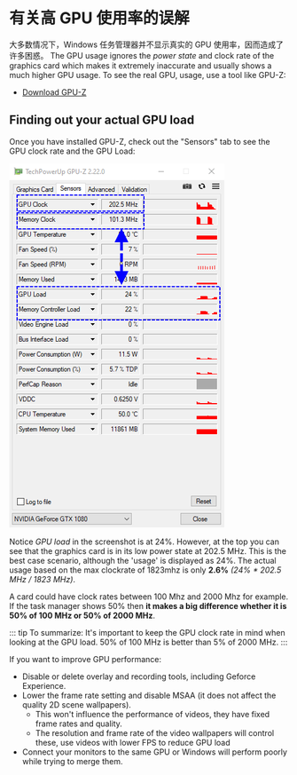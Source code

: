 # 有关高 GPU 使用率的误解

大多数情况下，Windows 任务管理器并不显示真实的 GPU 使用率，因而造成了许多困惑。 The GPU usage ignores the *power state* and clock rate of the graphics card which makes it extremely inaccurate and usually shows a much higher GPU usage. To see the real GPU, usage, use a tool like GPU-Z:

* [Download GPU-Z](https://www.techpowerup.com/gpuz/)

## Finding out your actual GPU load

Once you have installed GPU-Z, check out the "Sensors" tab to see the GPU clock rate and the GPU Load:

![Real GPU usage](./gpuz.png)

Notice *GPU load* in the screenshot is at 24%. However, at the top you can see that the graphics card is in its low power state at 202.5 MHz. This is the best case scenario, although the 'usage' is displayed as 24%. The actual usage based on the max clockrate of 1823mhz is only **2.6%** *(24% * 202.5 MHz / 1823 MHz)*.

A card could have clock rates between 100 Mhz and 2000 Mhz for example. If the task manager shows 50% then **it makes a big difference whether it is 50% of 100 MHz or 50% of 2000 MHz**.

::: tip To summarize: It's important to keep the GPU clock rate in mind when looking at the GPU load. 50% of 100 MHz is better than 5% of 2000 MHz. :::

If you want to improve GPU performance:

* Disable or delete overlay and recording tools, including Geforce Experience.
* Lower the frame rate setting and disable MSAA (it does not affect the quality 2D scene wallpapers).
    * This won't influence the performance of videos, they have fixed frame rates and quality.
    * The resolution and frame rate of the video wallpapers will control these, use videos with lower FPS to reduce GPU load
* Connect your monitors to the same GPU or Windows will perform poorly while trying to merge them.